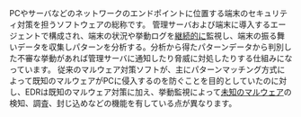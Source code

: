 
PCやサーバなどのネットワークのエンドポイントに位置する端末のセキュリティ対策を担うソフトウェアの総称です。
管理サーバおよび端末に導入するエージェントで構成され、端末の状況や挙動ログを<u>継続的に</u>監視し、端末の振る舞いデータを収集しパターンを分析する。分析から得たパターンデータから判別した不審な挙動があれば管理サーバに通知したり脅威に対処したりする仕組みになっています。
従来のマルウェア対策ソフトが、主にパターンマッチング方式によって既知のマルウェアがPCに侵入するのを防ぐことを目的としていたのに対し、EDRは既知のマルウェア対策に加え、挙動監視によって<u>未知のマルウェア</u>の検知、調査、封じ込めなどの機能を有している点が異なります。
